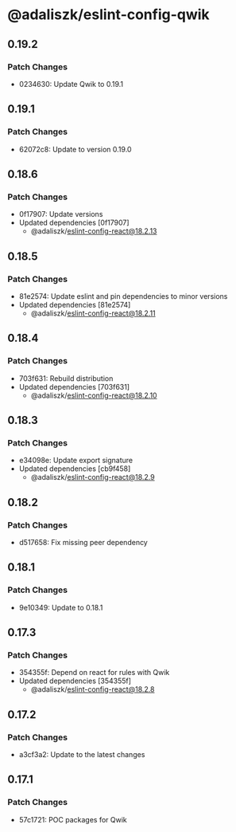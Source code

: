 # @adaliszk/eslint-config-qwik

## 0.19.2

### Patch Changes

- 0234630: Update Qwik to 0.19.1

## 0.19.1

### Patch Changes

- 62072c8: Update to version 0.19.0

## 0.18.6

### Patch Changes

- 0f17907: Update versions
- Updated dependencies [0f17907]
  - @adaliszk/eslint-config-react@18.2.13

## 0.18.5

### Patch Changes

- 81e2574: Update eslint and pin dependencies to minor versions
- Updated dependencies [81e2574]
  - @adaliszk/eslint-config-react@18.2.11

## 0.18.4

### Patch Changes

- 703f631: Rebuild distribution
- Updated dependencies [703f631]
  - @adaliszk/eslint-config-react@18.2.10

## 0.18.3

### Patch Changes

- e34098e: Update export signature
- Updated dependencies [cb9f458]
  - @adaliszk/eslint-config-react@18.2.9

## 0.18.2

### Patch Changes

- d517658: Fix missing peer dependency

## 0.18.1

### Patch Changes

- 9e10349: Update to 0.18.1

## 0.17.3

### Patch Changes

- 354355f: Depend on react for rules with Qwik
- Updated dependencies [354355f]
  - @adaliszk/eslint-config-react@18.2.8

## 0.17.2

### Patch Changes

- a3cf3a2: Update to the latest changes

## 0.17.1

### Patch Changes

- 57c1721: POC packages for Qwik
